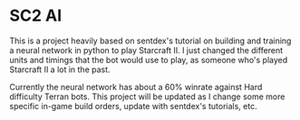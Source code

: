 # SC2 AI
This is a project heavily based on sentdex's tutorial on building and training a neural network in python to play Starcraft II. I just changed the different units and timings that the bot would use to play, as someone who's played Starcraft II a lot in the past.

Currently the neural network has about a 60% winrate against Hard difficulty Terran bots. This project will be updated as I change some more specific in-game build orders, update with sentdex's tutorials, etc.
